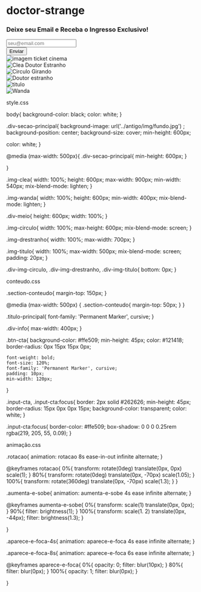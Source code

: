 # doctor-strange
<!DOCTYPE html>
<html lang="pt-br">
<head>
    <meta charset="UTF-8">
    <meta http-equiv="X-UA-Compatible" content="IE=edge">
    <meta name="viewport" content="width=device-width, initial-scale=1.0">
    <title>Leading Page Doutor Estranho</title>
    <link href="https://cdn.jsdelivr.net/npm/bootstrap@5.2.2/dist/css/bootstrap.min.css" rel="stylesheet" integrity="sha384-Zenh87qX5JnK2Jl0vWa8Ck2rdkQ2Bzep5IDxbcnCeuOxjzrPF/et3URy9Bv1WTRi" crossorigin="anonymous">
<link rel="stylesheet" href="style.css">
<link rel="stylesheet" href="animação.css">
<link rel="stylesheet" href="conteudo.css">
</head>
    <body>
    <section>
    </section>
    <section><section class="section-conteudo">
        <div class="container">
            <div class="row justify-content-center">
              <div class="col-12 col-md-6 mb-5">
                <div class="d-flex justify-content-center">
                    <div class="d-flex flex-column div-info">
                        <div class="p-2 div-titulo-principal">
                            <h1 class="titulo-principal">Deixe seu Email e Receba o Ingresso Exclusivo!</h1>
                        </div>
                        <div class="p-2">
                            <div class="input-group mb-3">
                                <input type="email" class="form-control input-cta" placeholder="seu@email.com" aria-label="Recipient's username" aria-describedby="basic-addon2">
                                <div class="input-group-append">
                                  <button class="btn btn-cta" type="button">Enviar</button>
                                </div>
                              </div>
                        </div>
                    </div>
                </div>
              </div>
              <div class="col-12 col-md-6 mb-5">
                <div class="d-flex justify-content-center">
                    <img class="img-fluid" src="img/ticket.png" alt="imagem ticket cinema">
                </div>
              </div>
            </div>
          </div>
    </section></section>
        <div class="div-secao-principal d-flex justify-content-between align-items-end">
            <div>
                <img class="img-clea aparece-e-foca-8s" src="img/clea.png" alt="Clea Doutor Estranho">
            </div>
            <div class="div-meio d-flex justify-content-center position-absolute">
               <div class="div-img-circulo  position-absolute">
                <img class="img-circulo rotacao "  src="img/circulo.png" alt="Circulo Girando">
               </div>
               <div class="div-img-drestranho position-absolute">
                <img class="img-drestranho aumenta-e-sobe" src="img/drestranho.png" alt="Doutor estranho">
               </div>
               <div class="div-img-titulo position-absolute"> 
                <img class="img-titulo"  src="img/titulo.png" alt="titulo">
               </div>
            </div>
            <div>
                <img class="img-wanda aparece-e-foca-4s d-none d-md-block" src="img/wanda.png" alt="Wanda">
            </div>
               </div>
    </section>
    <script src="https://cdn.jsdelivr.net/npm/bootstrap@5.2.2/dist/js/bootstrap.bundle.min.js" integrity="sha384-OERcA2EqjJCMA+/3y+gxIOqMEjwtxJY7qPCqsdltbNJuaOe923+mo//f6V8Qbsw3" crossorigin="anonymous"></script>
</body>
</html>






style.css


body{
  background-color: black;
  color: white;
}



.div-secao-principal{
 background-image: url('../antigo/img/fundo.jpg') ;
 background-position: center;
 background-size: cover;
 min-height: 600px;

 color: white;
}

@media (max-width: 500px){
 .div-secao-principal{
  min-height: 600px;
 }

}





.img-clea{
  width: 100%;
  height: 600px;
  max-width: 900px;
  min-width: 540px;
  mix-blend-mode: lighten;
}

.img-wanda{
  width: 100%;
  height: 600px;
  min-width: 400px;
  mix-blend-mode: lighten;
}

.div-meio{
  height: 600px;
  width: 100%;
}

.img-circulo{
  width: 100%;
  max-height: 600px;
  mix-blend-mode: screen;
}

.img-drestranho{
    width: 100%;
    max-width: 700px;
}

.img-titulo{
 width: 100%;
 max-width: 500px;
 mix-blend-mode: screen;
 padding: 20px;
}

.div-img-circulo, .div-img-drestranho, .div-img-titulo{
  bottom: 0px;
}

conteudo.css

.section-conteudo{
    margin-top: 150px;
}

@media (max-width: 500px) {
    .section-conteudo{
        margin-top: 50px;
    }
}

.titulo-principal{
    font-family: 'Permanent Marker', cursive;
}

.div-info{
    max-width: 400px;
}

.btn-cta{
    background-color: #ffe509;
    min-height: 45px;
    color: #121418;
    border-radius: 0px 15px 15px 0px;

    font-weight: bold;
    font-size: 120%;
    font-family: 'Permanent Marker', cursive;
    padding: 10px;
    min-width: 120px;
}

.input-cta, .input-cta:focus{
    border: 2px solid #262626;
    min-height: 45px;
    border-radius: 15px 0px 0px 15px;
    background-color: transparent;
    color: white;
    }

.input-cta:focus{
    border-color: #ffe509;
    box-shadow: 0 0 0 0.25rem rgba(219, 205, 55, 0.09);
}


animação.css

.rotacao{
    animation: rotacao 8s ease-in-out infinite alternate;
}

@keyframes rotacao{
    0%{
            transform: rotate(0deg) translate(0px, 0px) scale(1);
    }
80%{
    transform: rotate(0deg) translate(0px, -70px) scale(1.05);
}
    100%{
             transform: rotate(360deg)  translate(0px, -70px) scale(1.3);
    }
}

.aumenta-e-sobe{
    animation: aumenta-e-sobe 4s ease infinite alternate;
}

@keyframes aumenta-e-sobe{
 0%{
    transform: scale(1) translate(0px, 0px);
 }
 90%{
    filter: brightness(1);
 }
 100%{
    transform: scale(1. 2) translate(0px, -44px);
    filter: brightness(1.3);
 }

}




.aparece-e-foca-4s{
    animation: aparece-e-foca 4s ease infinite alternate;
}

.aparece-e-foca-8s{
    animation: aparece-e-foca 6s ease infinite alternate;
}

@keyframes aparece-e-foca{
    0%{
        opacity: 0;
        filter: blur(10px);
    }
    80%{
        filter: blur(0px);
    }
    100%{
        opacity: 1;
        filter: blur(0px);
    }

}
